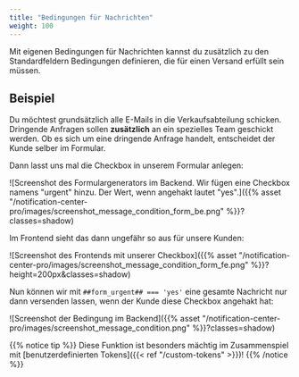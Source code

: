 ```yaml
---
title: "Bedingungen für Nachrichten"
weight: 100
---
```


Mit eigenen Bedingungen für Nachrichten kannst du zusätzlich zu den Standardfeldern Bedingungen definieren, die für einen Versand erfüllt sein müssen.

## Beispiel

Du möchtest grundsätzlich alle E-Mails in die Verkaufsabteilung schicken. Dringende Anfragen sollen **zusätzlich** an ein spezielles Team geschickt werden.
Ob es sich um eine dringende Anfrage handelt, entscheidet der Kunde selber im Formular.

Dann lasst uns mal die Checkbox in unserem Formular anlegen:

![Screenshot des Formulargenerators im Backend. Wir fügen eine Checkbox namens "urgent" hinzu. Der Wert, wenn angehakt lautet "yes".]({{% asset "/notification-center-pro/images/screenshot_message_condition_form_be.png" %}}?classes=shadow)

Im Frontend sieht das dann ungefähr so aus für unsere Kunden:

![Screenshot des Frontends mit unserer Checkbox]({{% asset "/notification-center-pro/images/screenshot_message_condition_form_fe.png" %}}?height=200px&classes=shadow)

Nun können wir mit `##form_urgent## === 'yes'` eine gesamte Nachricht nur dann versenden lassen, wenn der Kunde diese Checkbox angehakt hat:

![Screenshot der Bedingung im Backend]({{% asset "/notification-center-pro/images/screenshot_message_condition.png" %}}?classes=shadow)

{{% notice tip %}}
Diese Funktion ist besonders mächtig im Zusammenspiel mit [benutzerdefinierten Tokens]({{< ref "/custom-tokens" >}})!
{{% /notice %}}
